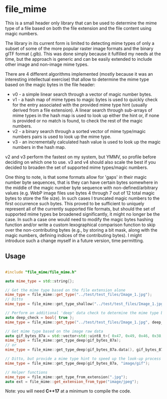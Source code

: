 # file_mime

This is a small header only library that can be used to determine the mime type of a file based on both the file extension and the file content using magic numbers.

The library in its current form is limited to detecting mime types of only a subset of some of the more popular raster image formats and the binary glTF format (.glb). This was done simply because it fulfilled my needs at the time, but the approach is generic and can be easily extended to include other image and non-image mime types.

There are 4 different algorithms implemented (mostly because it was an interesting intellectual exercise) that allow to determine the mime type based on the magic bytes in the file header:
- v0 - a simple linear search through a vector of magic number bytes.
- v1 - a hash map of mime types to magic bytes is used to quickly check for the entry associated with the provided mime type hint (usually derived from a file extension). A linear search through sub-arrays of mime types in the hash map is used to look up either the hint or, if none is provided or no match is found, to check the rest of the magic numbers.
- v2 - a binary search through a sorted vector of mime type/magic numbers pairs is used to look up the mime type.
- v3 - an incrementally calculated hash value is used to look up the magic numbers in the hash map.

v2 and v3 perform the fastest on my system, but YMMV, so profile before deciding on which one to use. v3 and v4 should also scale the best if you decided to broaden the set of supported mime types/magic numbers.

One thing to note, is that some formats allow for 'gaps' in their magic number byte sequences, that is they can have certain bytes somewhere in the middle of the magic number byte sequence with non-defined/arbitrary values (e.g. WebP image files use bytes 4 through 7 out of 12 total magic bytes to store the file size). In such cases I truncated magic numbers to the first occurrence such bytes. This proved to be sufficient to uniquely represent all of the currently supported file formats, but should the set of supported mime types be broadened significantly, it might no longer be the case. In such a case one would need to modify the magic bytes hashing function and/or write a custom lexographical comparison function to skip over the non-contributing bytes (e.g., by storing a bit mask, along with the magic numbers, defining indices of the contributing bytes). I might introduce such a change myself in a future version, time permitting.

## Usage

```cpp

#include "file_mime/file_mime.h"

auto mime_type = std::string{};

// Get the mime type based on the file extension alone
mime_type = file_mime::get_type("../test/test_files/Image_1.jpg");
// Ditto
mime_type = file_mime::get_type_shallow("../test/test_files/Image_1.jpg");

// Perform an additional 'deep' data check to determine the mime type based on the magic numbers in the file header
auto deep_check = bool{ true };
mime_type = file_mime::get_type("../test/test_files/Image_1.jpg", deep_check);

// Get mime type based on the image raw data
auto gif_bytes_87a = std::vector<std::uint8_t>{ 0x47, 0x49, 0x46, 0x38, 0x37, 0x61 };
mime_type = file_mime::get_type_deep(gif_bytes_87a);
// or
mime_type = file_mime::get_type_deep(gif_bytes_87a.data(), gif_bytes_87a.size());

// Ditto, but provide a mime type hint to speed up the look-up process
mime_type = file_mime::get_type_deep(gif_bytes_87a, "image/gif");

// Helper functions
mime_type = file_mime::get_type_from_extension(".jpg");
auto ext = file_mime::get_extension_from_type("image/jpeg");

```

Note: you will need **C++17** at a minimum to compile the code.
